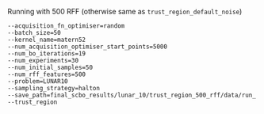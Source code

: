 Running with 500 RFF (otherwise same as `trust_region_default_noise`)

```
--acquisition_fn_optimiser=random
--batch_size=50
--kernel_name=matern52
--num_acquisition_optimiser_start_points=5000
--num_bo_iterations=19
--num_experiments=30
--num_initial_samples=50
--num_rff_features=500
--problem=LUNAR10
--sampling_strategy=halton
--save_path=final_scbo_results/lunar_10/trust_region_500_rff/data/run_
--trust_region
```
